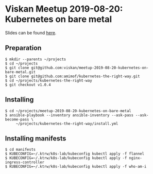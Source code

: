 # Viskan Meetup 2019-08-20: Kubernetes on bare metal

Slides can be found [here](https://docs.google.com/presentation/d/1vY6zNNfqQXXBz10egJDRS-vJoRXK0mhxFkdMvlFNW0o).


## Preparation

```shell
$ mkdir --parents ~/projects
$ cd ~/projects
$ git clone git@github.com:viskan/meetup-2019-08-20-kubernetes-on-bare-metal.git
$ git clone git@github.com:amimof/kubernetes-the-right-way.git
$ cd ~/projects/kubernetes-the-right-way
$ git checkout v1.0.4
```


## Installing

```shell
$ cd ~/projects/meetup-2019-08-20-kubernetes-on-bare-metal
$ ansible-playbook --inventory ansible-inventory --ask-pass --ask-become-pass \
     ~/projects/kubernetes-the-right-way/install.yml
```


## Installing manifests

```
$ cd manifests
$ KUBECONFIG=~/.ktrw/k8s-lab/kubeconfig kubectl apply -f flannel
$ KUBECONFIG=~/.ktrw/k8s-lab/kubeconfig kubectl apply -f nginx-ingress-controller
$ KUBECONFIG=~/.ktrw/k8s-lab/kubeconfig kubectl apply -f who-am-i
```
